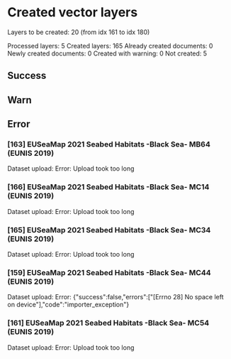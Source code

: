 # Created vector layers

Layers to be created: 20 (from idx 161 to idx 180)

Processed layers: 5
Created layers: 165
Already created documents: 0
Newly created documents: 0
Created with warning: 0
Not created: 5

## Success


## Warn

## Error

### [163] EUSeaMap 2021 Seabed Habitats -Black Sea- MB64 (EUNIS 2019)

Dataset upload: Error: Upload took too long

### [166] EUSeaMap 2021 Seabed Habitats -Black Sea- MC14 (EUNIS 2019)

Dataset upload: Error: Upload took too long

### [165] EUSeaMap 2021 Seabed Habitats -Black Sea- MC34 (EUNIS 2019)

Dataset upload: Error: Upload took too long

### [159] EUSeaMap 2021 Seabed Habitats -Black Sea- MC44 (EUNIS 2019)

Dataset upload: Error: {"success":false,"errors":["[Errno 28] No space left on device"],"code":"importer_exception"}

### [161] EUSeaMap 2021 Seabed Habitats -Black Sea- MC54 (EUNIS 2019)

Dataset upload: Error: Upload took too long
